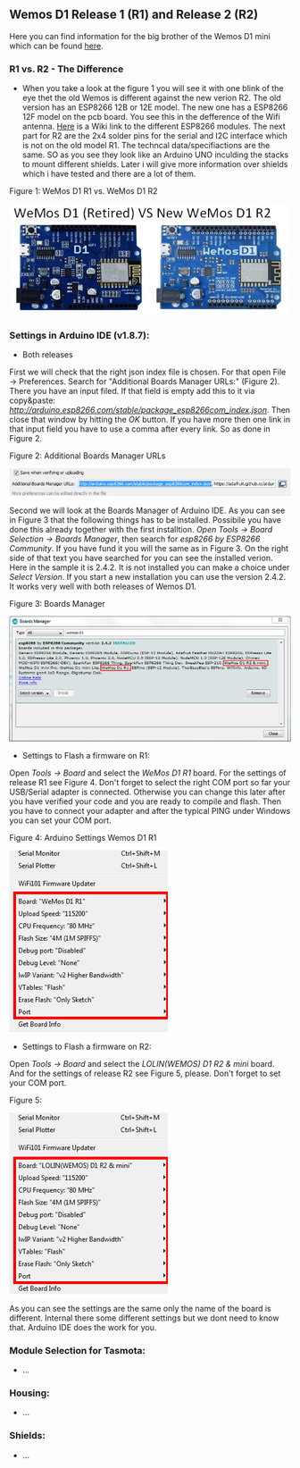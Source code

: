 ## Wemos D1 Release 1 (R1) and Release 2 (R2)

Here you can find information for the big brother of the Wemos D1 mini which can be found [here](/devices/Wemos-D1-Mini).

### R1 vs. R2 - The Difference
- When you take a look at the figure 1 you will see it with one blink of the eye thet the old Wemos
is different against the new verion R2. The old version has an ESP8266 12B or 12E model. The new one
has a ESP8266 12F model on the pcb board. You see this in the defference of the Wifi antenna. [Here](https://en.wikipedia.org/wiki/ESP8266) is a Wiki link to the different ESP8266 modules. The next part 
for R2 are the 2x4 solder pins for the serial and I2C interface which is not on the old model R1. The 
techncal data/specifiactions are the same. SO as you see they look
like an Arduino UNO inculding the stacks to mount different shields. Later i will give more information 
over shields which i have tested and there are a lot of them. 

Figure 1: WeMos D1 R1 vs. WeMos D1 R2

![WeMos D1 R1 vs. WeMos D1 R2](https://github.com/mike2nl/sensors/blob/master/images/1%20vs%202%20500x200.jpg?raw=true)

### Settings in Arduino IDE (v1.8.7):
- Both releases

First we will check that the right json index file is chosen. For that open File -> Preferences.
Search for "Additional Boards Manager URLs:" (Figure 2). There you have an input filed. If that field is empty
add this to it via copy&paste: _http://arduino.esp8266.com/stable/package_esp8266com_index.json_.
Then close that window by hitting the _OK_ button. If you have more then one link in that input field
you have to use a comma after every link. So as done in Figure 2.

Figure 2: Additional Boards Manager URLs

![Additional Boards Manager URLs](https://github.com/mike2nl/sensors/blob/master/images/addtional%20urls.PNG?raw=true)

Second we will look at the Boards Manager of Arduino IDE. As you can see in Figure 3 that the following
things has to be installed. Possibile you have done this already together with the first installtion.
_Open Tools -> Board Selection -> Boards Manager_, then search for _esp8266 by ESP8266 Community_. 
If you have fund it you will the same as in Figure 3. On the right side of that text you have searched
for you can see the installed verion. Here in the sample it is 2.4.2. It is not installed you can make 
a choice under _Select Version_. If you start a new installation you can use the version 2.4.2. It works
very well with both releases of Wemos D1.

Figure 3: Boards Manager

![Boards Manager](https://github.com/mike2nl/sensors/blob/master/images/BoardsManager.png?raw=true)

- Settings to Flash a firmware on R1:

Open _Tools -> Board_ and select the _WeMos D1 R1_ board. For the settings of release R1 see Figure 4.
Don't forget to select the right COM port so far your USB/Serial adapter is connected. Otherwise you
can change this later after you have verified your code and you are ready to compile and flash. Then
you have to connect your adapter and after the typical PING under Windows you can set your COM port.

Figure 4: Arduino Settings Wemos D1 R1

![Arduino Settings Wemos D1 R1](https://github.com/mike2nl/sensors/blob/master/images/arduino%20settings%20Wemos%20D1%20R1.png?raw=true)

- Settings to Flash a firmware on R2:

Open _Tools -> Board_ and select the _LOLIN(WEMOS) D1 R2 & mini_ board. And for the settings of 
release R2 see Figure 5, please. Don't forget to set your COM port.

Figure 5: 

![Arduino Settings Wemos D1 R2](https://github.com/mike2nl/sensors/blob/master/images/arduino%20settings%20Wemos%20D1%20R2.png?raw=true)

As you can see the settings are the same only the name of the board is different. Internal there
some different settings but we dont need to know that. Arduino IDE does the work for you.

### Module Selection for Tasmota:
- ...

### Housing:
- ...

### Shields:
- ...



